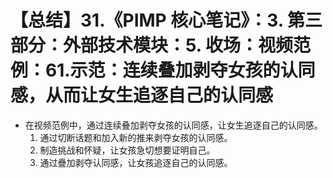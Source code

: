 # 【总结】31.《PIMP 核心笔记》：3. 第三部分：外部技术模块：5. 收场：视频范例：61.示范：连续叠加剥夺女孩的认同感，从而让女生追逐自己的认同感

-   在视频范例中，通过连续叠加剥夺女孩的认同感，让女生追逐自己的认同感。
    1.  通过切断话题和加入新的推来剥夺女孩的认同感。
    2.  制造挑战和怀疑，让女孩急切想要证明自己。
    3.  通过疊加剥夺认同感，让女孩追逐自己的认同感。
